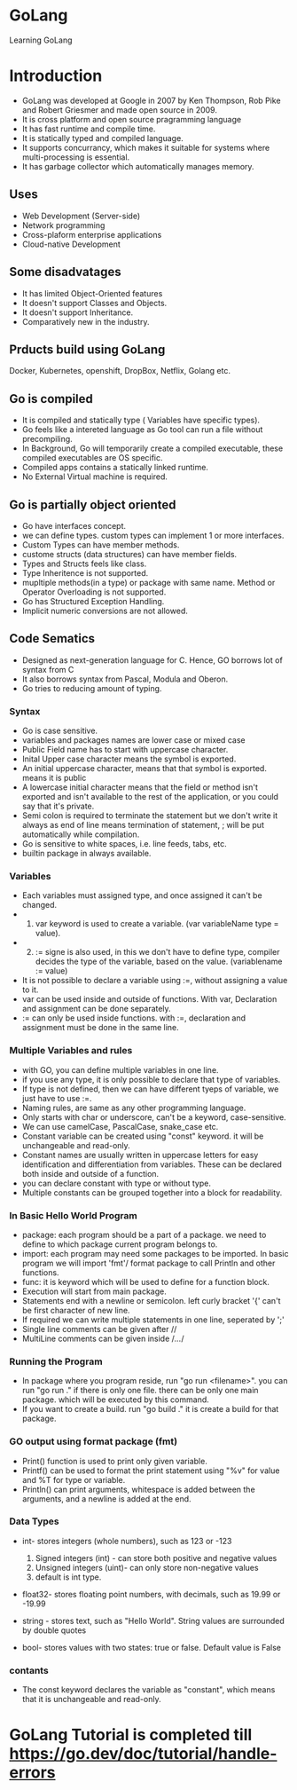 
# GoLang

Learning GoLang

# Introduction

- GoLang was developed at Google in 2007 by Ken Thompson, Rob Pike and Robert Griesmer  and made open source in 2009.
- It is cross platform and open source pragramming language
- It has fast runtime and compile time.
- It is statically typed and compiled language.
- It supports concurrancy, which makes it suitable for systems where multi-processing is essential.
- It has garbage collector which automatically manages memory.

## Uses

- Web Development (Server-side)
- Network programming
- Cross-plaform enterprise applications
- Cloud-native Development

## Some disadvatages

- It has limited Object-Oriented features
- It doesn't support Classes and Objects.
- It doesn't support Inheritance.
- Comparatively new in the industry.

## Prducts build using GoLang

Docker, Kubernetes, openshift, DropBox, Netflix, Golang etc.

## Go is compiled

- It is compiled and statically type ( Variables have specific types).
- Go feels like a intereted language as Go tool can run a file without precompiling.
- In Background, Go will temporarily create a compiled executable, these compiled executables are OS specific.
- Compiled apps contains a statically linked runtime.
- No External Virtual machine is required.

## Go is partially object oriented

- Go have interfaces concept.
- we can define types. custom types can implement 1 or more interfaces.
- Custom Types can have member methods.
- custome structs (data structures) can have member fields.
- Types and Structs feels like class.
- Type Inheritence is not supported.
- mupltiple methods(in a type) or package with same name. Method or Operator Overloading is not supported.
- Go has Structured Exception Handling.
- Implicit numeric conversions are not allowed.

## Code Sematics

- Designed as next-generation language for C. Hence, GO borrows lot of syntax from C
- It also borrows syntax from Pascal, Modula and Oberon.
- Go tries to reducing amount of typing.

### Syntax

- Go is case sensitive.
- variables and packages names are lower case or mixed case
- Public Field name  has to start with uppercase character.
- Inital Upper case character means the symbol is exported.
- An initial uppercase character, means that that symbol is exported. means it is public
- A lowercase initial character means that the field or method isn't exported and isn't available to the rest of the application, or you could say that it's private.
- Semi colon is required to terminate the statement but we don't write it always as end of line means termination of statement, ; will be put automatically while compilation.
- Go is sensitive to white spaces, i.e. line feeds, tabs, etc.
- builtin package in always available.

### Variables

- Each variables must assigned type, and once assigned it can't be changed.
- 1. var keyword is used to create a variable. (var variableName type = value).
- 2. := signe is also used, in this we don't have to define type, compiler decides the type of the variable, based on the value. (variablename := value)
- It is not possible to declare a variable using :=, without assigning a value to it.
- var can be used inside and outside of functions. With var, Declaration and assignment can be done separately.
- := can only be used inside functions. with :=, declaration and assignment must be done in the same line.

### Multiple Variables and rules

- with GO, you can define multiple variables in one line.
- if you use any type, it is only possible to declare that type of variables.
- If type is not defined, then we can have different tyeps of variable, we just have to use :=.
- Naming rules, are same as any other programming language.
- Only starts with char or underscore, can't be a keyword, case-sensitive.
- We can use camelCase, PascalCase, snake_case etc.
- Constant variable can be created using "const" keyword. it will be unchangeable and read-only.
- Constant names are usually written in uppercase letters for easy identification and differentiation from variables. These can be declared both inside and outside of a function.
- you can declare constant with type or without type.
- Multiple constants can be grouped together into a block for readability.

### In Basic Hello World Program

- package: each program should be a part of a package. we need to define to which package current program belongs to.
- import: each program may need some packages to be imported. In basic program we will import 'fmt'/ format package to call Println and other functions.
- func: it is keyword which will be used to define for a function block.
- Execution will start from main package.
- Statements end with a newline or semicolon. left curly bracket '{' can't be first character of new line.
- If required we can write multiple statements in one line, seperated by ';'
- Single line comments can be given after //
- MultiLine comments can be given inside /*...*/

### Running the Program

- In package where you program reside, run "go run \<filename\>". you can run "go run ." if there is only one file. there can be only one main package. which will be executed by this command.
- If you want to create a build. run "go build ." it is create a build for that package.

### GO output using format package (fmt)

- Print() function is used to print only given variable.
- Printf() can be used to format the print statement using "%v" for value and %T for type or variable.
- Println() can print arguments,  whitespace is added between the arguments, and a newline is added at the end.

### Data Types

- int- stores integers (whole numbers), such as 123 or -123

  1. Signed integers (int) - can store both positive and negative values
  2. Unsigned integers (uint)- can only store non-negative values
  3. default is int type.

- float32- stores floating point numbers, with decimals, such as 19.99 or -19.99
- string - stores text, such as "Hello World". String values are surrounded by double quotes
- bool- stores values with two states: true or false. Default value is False

### contants

- The const keyword declares the variable as "constant", which means that it is unchangeable and read-only.

# GoLang Tutorial is completed till https://go.dev/doc/tutorial/handle-errors